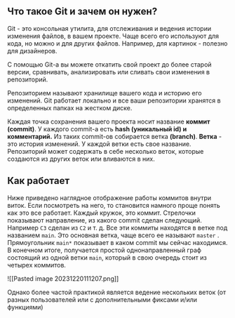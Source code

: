## Что такое Git и зачем он нужен?

Git - это консольная утилита, для отслеживания и ведения истории изменения файлов, в вашем проекте. Чаще всего его используют для кода, но можно и для других файлов. Например, для картинок - полезно для дизайнеров.

С помощью Git-a вы можете откатить свой проект до более старой версии, сравнивать, анализировать или сливать свои изменения в репозиторий.

Репозиторием называют хранилище вашего кода и историю его изменений. Git работает локально и все ваши репозитории хранятся в определенных папках на жестком диске.

Каждая точка сохранения вашего проекта носит название **коммит (commit)**. У каждого commit-a есть **hash (уникальный id) и комментарий.** Из таких commit-ов собирается ветка **(branch)**. **Ветка** - это история изменений. У каждой ветки есть свое название. Репозиторий может содержать в себе несколько веток, которые создаются из других веток или вливаются в них.

## Как работает

Ниже приведено наглядное отображение работы коммитов внутри виток. Если посмотреть на него, то становится намного проще понять как это все работает. Каждый кружок, это коммит. Стрелочки показывают направление, из какого commit сделан следующий. Например `C3` сделан из `С2` и т. д. Все эти коммиты находятся в ветке под названием `main`. Это основная ветка, чаще всего ее называют `master` . Прямоугольник `main*` показывает в каком commit мы сейчас находимся.
В конечном итоге, получается простой однонаправленный граф состоящий из одной ветки `main`, который в свою очередь стоит из четырех коммитов.

![[Pasted image 20231220111207.png]]

Однако более частой практикой является ведение нескольких веток (от разных пользователей или с дополнительными фиксами и/или функциями)